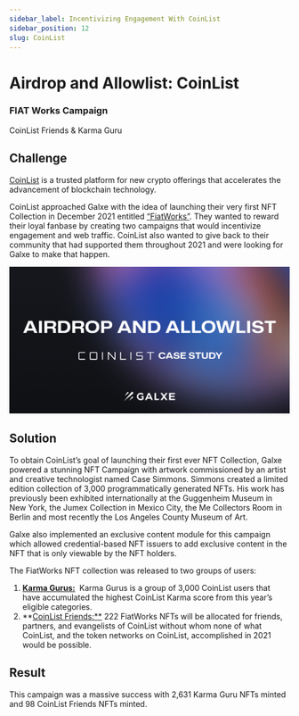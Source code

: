 ```yaml
---
sidebar_label: Incentivizing Engagement With CoinList
sidebar_position: 12
slug: CoinList
---
```

# Airdrop and Allowlist: CoinList

### FIAT Works Campaign

CoinList Friends & Karma Guru

## Challenge

[CoinList](https://twitter.com/CoinList) is a trusted platform for new crypto offerings that accelerates the advancement of blockchain technology. 

CoinList approached Galxe with the idea of launching their very first NFT Collection in December 2021 entitled [“FiatWorks”](https://blog.galxe.com/colinlist-takes-its-first-nft-collection-to-the-galaxy-e2393cefbe2). They wanted to reward their loyal fanbase by creating two campaigns that would incentivize engagement and web traffic. CoinList also wanted to give back to their community that had supported them throughout 2021 and were looking for Galxe to make that happen.

![Untitled](assets/coinlist-case-study-banner.png)

## Solution

To obtain CoinList’s goal of launching their first ever NFT Collection, Galxe powered a stunning NFT Campaign with artwork commissioned by an artist and creative technologist named Case Simmons. Simmons created a limited edition collection of 3,000 programmatically generated NFTs. His work has previously been exhibited internationally at the Guggenheim Museum in New York, the Jumex Collection in Mexico City, the Me Collectors Room in Berlin and most recently the Los Angeles County Museum of Art.

Galxe also implemented an exclusive content module for this campaign which allowed credential-based NFT issuers to add exclusive content in the NFT that is only viewable by the NFT holders.

The FiatWorks NFT collection was released to two groups of users: 

1. **[Karma Gurus:](https://galxe.com/coinlist/campaign/GC2KYUUpqT)**
    Karma Gurus is a group of 3,000 CoinList users that have accumulated the highest CoinList Karma score from this year’s eligible categories.
2. **[CoinList Friends:**](https://galxe.com/coinlist/campaign/GCAQYUUoVG) 222 FiatWorks NFTs will be allocated for friends, partners, and evangelists of CoinList without whom none of what CoinList, and the token networks on CoinList, accomplished in 2021 would be possible.

## Result

This campaign was a massive success with 2,631 Karma Guru NFTs minted and 98 CoinList Friends NFTs minted.